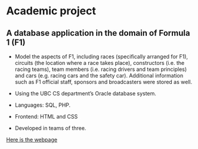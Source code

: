 # Academic project
## A database application in the domain of Formula 1 (F1)

- Model the aspects of F1, including races (specifically arranged for F1), circuits (the location where a race takes place), constructors (i.e. the racing teams), team members (i.e. racing drivers and team principles) and cars (e.g. racing cars and the safety car). Additional information such as F1 official staff, sponsors and broadcasters were stored as well.

- Using the UBC CS department’s Oracle database system.
- Languages: SQL, PHP.
- Frontend: HTML and CSS
- Developed in teams of three.

[Here is the webpage](https://www.students.cs.ubc.ca/~douxinyi/m4/MainUI.php)

